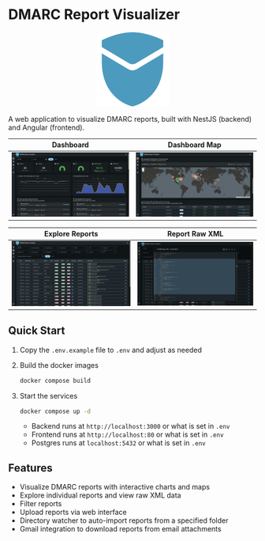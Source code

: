 # DMARC Report Visualizer

<p align="center">
  <img src="docs/screenshots/dmarc-logo.svg" width="150" height="150" alt="DMARC Report Visualizer Logo">
</p>

A web application to visualize DMARC reports, built with NestJS (backend) and Angular (frontend).

| Dashboard | Dashboard Map |
| --- | --- |
| ![Dashboard Screenshot](docs/screenshots/dashboard.png) | ![Dashboard Map Screenshot](docs/screenshots/dashboard_map.png) |

| Explore Reports | Report Raw XML |
| --- | --- |
| ![Explore Reports Screenshot](docs/screenshots/explore.png) | ![Report Raw XML Screenshot](docs/screenshots/explore_xml.png) |

## Quick Start

1) Copy the `.env.example` file to `.env` and adjust as needed

2) Build the docker images

    ```bash
    docker compose build
    ```

3) Start the services

    ```bash
    docker compose up -d
    ```

    - Backend runs at `http://localhost:3000` or what is set in `.env`
    - Frontend runs at `http://localhost:80` or what is set in `.env`
    - Postgres runs at `localhost:5432` or what is set in `.env`

## Features

- Visualize DMARC reports with interactive charts and maps
- Explore individual reports and view raw XML data
- Filter reports
- Upload reports via web interface
- Directory watcher to auto-import reports from a specified folder
- Gmail integration to download reports from email attachments
